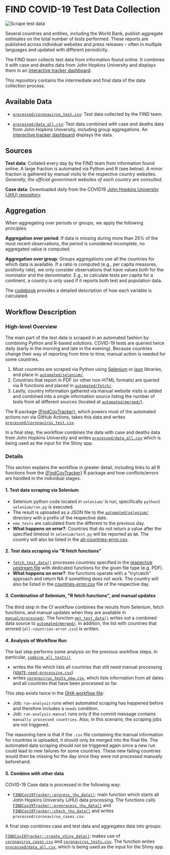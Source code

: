 # FIND COVID-19 Test Data Collection

<!-- badges: start -->

![Scrape test data](https://github.com/finddx/FINDCov19TrackerData/workflows/Scrape%20test%20data%20and%20push/badge.svg)

<!-- badges: end -->


Several countries and entities, including the World Bank, publish aggregate estimates on the total number of tests performed.
These reports are published across individual websites and press releases – often in multiple languages and updated with different periodicity.

The FIND team collects test data from information found online. It combines it with case and deaths data from John Hopkins University and displays them in an [interactive tracker dashboard](https://www.finddx.org/covid-19/test-tracker).

This repository contains the intermediate and final data of the data collection process.


## Available Data

- [`processed/coronavirus_test.csv`](https://github.com/finddx/FINDCov19TrackerData/tree/selenium/processed): Test data collected by the FIND team.

- [`processed/data_all.csv`](https://github.com/finddx/FINDCov19TrackerData/blob/master/processed/data_all.csv): Test data combined with case and deaths data from John Hopkins University, including group aggregations. An [interactive tracker dashboard](https://www.finddx.org/covid-19/test-tracker) displays the data.


## Sources

**Test data**: Collated every day by the FIND team from information found online.
A large fraction is automated via Python and R (see below).
A minor fraction is gathered by manual visits to the respective country websites.
_Generally, the official government websites of each country are consulted._

**Case data**: Downloaded daily from the COVID19 [John Hopkins University (JHU) repository](https://github.com/CSSEGISandData/COVID-19).



## Aggregation

When aggregating over periods or groups, we apply the following principles:

**Aggregation over period**: If data is missing during more than 25% of the most
recent observations, the period is considered incomplete, no aggregated
value is computed.

**Aggregation over group**: Groups aggregations use all the countries for which
data is available. If a ratio is computed (e.g., per capita measures,
positivity rate), we only consider observations that have values both for
the nominator and the denominator. E.g., to calculate tests
per capita for a continent, a country is only used if it reports both test and population data.

The [codebook](https://github.com/finddx/shinyfind/blob/main/inst/codebook/codebook_extended.csv) provides a detailed description of how each variable is calculated.


## Workflow Description

### High-level Overview

The main part of the test data is scraped in an automated fashion by combining Python and R-based solutions.
COVID-19 tests are queried twice daily (early in the morning and late in the evening).
Because countries change their way of reporting from time to time, manual action is needed for some countries.

1. Most countries are scraped via Python using [Selenium](https://pypi.org/project/selenium/) or [json](https://docs.python.org/3/library/json.html) libraries, and place in [`automated/selenium/`](https://github.com/finddx/FINDCov19TrackerData/tree/master/automated/selenium).
2. Countries that report in PDF (or other non-HTML formats) are queried via R functions and placed in [`automated/fetch/`](https://github.com/finddx/FINDCov19TrackerData/tree/master/automated/fetch).
3. Lastly, country information gathered via manual website visits is added and combined into a single information source listing the number of tests from all different sources (located at [`automated/merged/`](https://github.com/finddx/FINDCov19TrackerData/tree/master/automated/merged)).

The R package [{FindCovTracker}](https://finddx.github.io/FINDCov19Tracker/reference/index.html), which powers most of the automated actions run via GitHub Actions, takes this data and writes [`processed/coronavirus_test.csv`](https://github.com/finddx/FINDCov19TrackerData/tree/selenium/processed).

In a final step, the workflow combines the data with case and deaths data from John Hopkins University and writes [`processed/data_all.csv`](https://github.com/finddx/FINDCov19TrackerData/blob/master/processed/data_all.csv) which is being used as the input for the Shiny app.


### Details

This section explains the workflow in greater detail, including links to all R functions from the [{FindCovTracker}](https://finddx.github.io/FINDCov19Tracker/reference/index.html) R package and how conflicts/errors are handled in the individual stages.

#### 1. Test data scraping via Selenium

- Selenium python code located in `selenium/` is run, specifically `python3 selenium/run.py` is executed.
- The result is uploaded as a JSON file to the [`automated/selenium/`](https://github.com/finddx/FINDCov19TrackerData/tree/master/automated/selenium) directory with a prefix of the respective date.
- `new_tests` are calculated from the different to the previous day.
- **What happens on error?**: Countries that do not return a value after the specified timeout in `selenium/test.py` will be reported as `NA`.
  The country will also be listed in the [all-countries-error.csv](https://github.com/finddx/FINDCov19TrackerData/tree/master/issues).

#### 2. Test data scraping via "R fetch functions"

- [`fetch_test_data()`](https://finddx.github.io/FINDCov19Tracker/reference/fetch_test_data.html) processes countries specified in the [respective upstream file](https://github.com/finddx/FINDCov19Tracker/blob/master/R/preprocess.R) with dedicated functions for the given file type (e.g. PDF).
- **What happens on error?**: the functions operate with a "try/catch" approach and return NA if something does not work.
  The country will also be listed in the [countries-error.csv](https://github.com/finddx/FINDCov19TrackerData/tree/master/issues) file of the respective day.

#### 3. Combination of Selenium, "R fetch functions", and manual updates

The third step in the CI workflow combines the results from Selenium, fetch functions, and manual updates when they are available in [`manual/processed/`](https://github.com/finddx/FINDCov19TrackerData/tree/master/manual/processed).
The function [`get_test_data()`](https://finddx.github.io/FINDCov19Tracker/reference/)
writes out a combined data source to [`automated/merged/`](https://github.com/finddx/FINDCov19TrackerData/tree/master/automated/merged).
In addition, the list with countries that errored (`all-countries-error.csv`) is written.

#### 4. Analysis of Workflow Run

The last step performs some analysis on the previous workflow steps.
In particular, [`combine_all_tests()`](https://finddx.github.io/FINDCov19Tracker/reference/combine_all_tests.html)

- writes the file which lists all countries that still need manual processing ([`$DATE-need-processing.csv`](https://github.com/finddx/FINDCov19TrackerData/tree/master/manual/need-processing))
- writes [`coronavirus_tests_new.csv`](https://github.com/finddx/FINDCov19TrackerData/blob/master/automated/coronavirus_tests_new.csv), which lists information from all dates and all countries that have been processed so far.

This step exists twice in the [GHA workflow file](https://github.com/finddx/FINDCov19TrackerData/blob/master/.github/workflows/automate-tests.yml):

- Job: `run-analysis` runs when automated scraping has happened before and therefore includes a `needs` condition.
- Job: `run-analysis-manual` runs only if the commit message contains `manually processed countries`.
  Also, in this scenario, the scraping jobs are not triggered.

The reasoning here is that if the `.csv` file containing the manual information for countries is uploaded, it should only be merged into the final file.
The automated data scraping should not be triggered again since a new run could lead to new failures for some countries.
These new failing countries would then be missing for the day since they were not processed manually beforehand.

#### 5. Combine with other data

COVID-19 Case data is processed in the following way:

- [`FINDCov19Tracker::process_jhu_data()`](https://finddx.github.io/FINDCov19Tracker/reference/process_jhu_data.html): main function which starts all John Hopkins University (JHU) data processing.
  The functions calls [`FINDCov19Tracker::preprocess_jhu_data()`](https://finddx.github.io/FINDCov19Tracker/reference/preprocess_jhu_data.html) and [`FINDCov19Tracker::check_jhu_data()`](https://finddx.github.io/FINDCov19Tracker/reference/check_jhu_data.html) and writes `processed/coronavirus_cases.csv`.

A final step combines case and test data and aggregates data into groups:

[`FINDCov19Tracker::create_shiny_data()`](https://finddx.github.io/FINDCov19Tracker/reference/create_shiny_data.html): makes use of [`coronavirus_cases.csv`](https://github.com/finddx/FINDCov19TrackerData/blob/master/processed/coronavirus_cases.csv) and [`coronavirus_tests.csv`](https://github.com/finddx/FINDCov19TrackerData/blob/master/processed/coronavirus_tests.csv).
The function writes [`processed/data_all.csv`](https://github.com/finddx/FINDCov19TrackerData/blob/master/processed/data_all.csv), which is being used as the input for the Shiny app.




